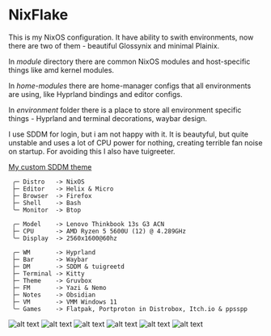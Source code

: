 # NixFlake

This is my NixOS configuration. It have ability to swith environments, now there are two of them - beautiful Glossynix and minimal Plainix.

In _module_ directory there are common NixOS modules and host-specific things like amd kernel modules.

In _home-modules_ there are home-manager configs that all environments are using, like Hyprland bindings and editor configs. 

In _environment_ folder there is a place to store all environment specific things - Hyprland and terminal decorations, waybar design.

I use SDDM for login, but i am not happy with it. It is beautyful, but quite unstable and uses a lot of CPU power for nothing, creating terrible fan noise on startup. For avoiding this I also have tuigreeter.

[My custom SDDM theme](https://github.com/ArtemChandragupta/SDDM-hello)

```red
 ╭─ Distro   -> NixOS
 ├─ Editor   -> Helix & Micro
 ├─ Browser  -> Firefox
 ├─ Shell    -> Bash
 ╰─ Monitor  -> Btop
             
 ╭─ Model    -> Lenovo Thinkbook 13s G3 ACN
 ├─ CPU      -> AMD Ryzen 5 5600U (12) @ 4.289GHz
 ╰─ Display  -> 2560x1600@60hz
             
 ╭─ WM       -> Hyprland
 ├─ Bar      -> Waybar
 ├─ DM       -> SDDM & tuigreetd
 ├─ Terminal -> Kitty
 ├─ Theme    -> Gruvbox
 ├─ FM       -> Yazi & Nemo
 ├─ Notes    -> Obsidian
 ├─ VM       -> VMM Windows 11
 ╰─ Games    -> Flatpak, Portproton in Distrobox, Itch.io & ppsspp
```

![alt text](https://sun9-17.userapi.com/impg/f78NExd-dneTaZZHwH5seDTPxZnaQK5BstjToA/G3hbBpASdcg.jpg?size=1280x800&quality=95&sign=4c6c46e14933883332bb11a8fce08e3d&type=album)
![alt text](https://sun9-7.userapi.com/impg/ZMKjguvlVge2eRwFz8mCIBxiXZN-73YilTC6ZA/w0HhsSV1daU.jpg?size=1280x960&quality=95&sign=2bbbbdc8d50fd1176d508f8ca61d75df&type=album)
![alt text](https://sun9-38.userapi.com/impg/gNzJ9fVsxoJj7S864ywfkxhdTpfZonexn6I7AA/8UE_0ENxrT4.jpg?size=1280x800&quality=95&sign=56c08005c92aa197d2cf056485e7cb02&type=album)
![alt text](https://sun9-46.userapi.com/impg/PCdH3ZdddrYeLf3H0-V8mqJ_cMXkz5ly0Ipm7g/dtN5zOIKOfY.jpg?size=1280x960&quality=95&sign=2efe73594c2d741a687c994d091f2a70&type=album)
![alt text](https://sun9-65.userapi.com/impg/0JDpFKlnfjZTciV85Z-E2EeVf5vmaVXEbh-JIg/z5rWIj8QuE4.jpg?size=1920x1200&quality=96&sign=18b3fb56d9d8b0a4cfb14a2ce13d33e7&type=album)
![alt text](https://sun9-60.userapi.com/impg/dFGYrXkvoOKx9h2C_LT-1hFMhB5esJVS3cDcTQ/3N9evbdVPj8.jpg?size=1920x1200&quality=95&sign=449151dcaec1df9e16460e74f14ab644&type=album)
